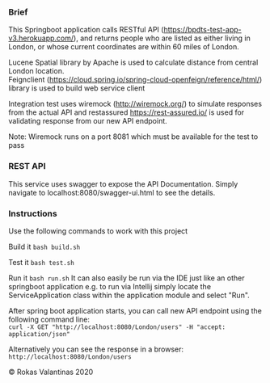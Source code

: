 ### Brief

This Springboot application calls RESTful API (https://bpdts-test-app-v3.herokuapp.com/), 
and returns people who are listed as either living in London, or whose current coordinates are within 60 miles of London.

Lucene Spatial library by Apache is used to calculate distance from central London location.\
Feignclient (https://cloud.spring.io/spring-cloud-openfeign/reference/html/) library is used to build web service client

Integration test uses wiremock (http://wiremock.org/) to simulate responses from the actual API 
and restassured https://rest-assured.io/ is used for validating response from our new API endpoint.

Note: Wiremock runs on a port 8081 which must be available for the test to pass

### REST API
This service uses swagger to expose the API Documentation. Simply navigate to localhost:8080/swagger-ui.html to see the details.

### Instructions

Use the following commands to work with this project

Build it
```bash build.sh```

Test it
```bash test.sh```

Run it
```bash run.sh```
It can also easily be run via the IDE just like an other springboot application e.g. to run via Intellij simply locate the ServiceApplication class within the application module and select "Run".

After spring boot application starts, you can call new API endpoint using the following command line:\
```curl -X GET "http://localhost:8080/London/users" -H "accept: application/json"```

Alternatively you can see the response in a browser:
```http://localhost:8080/London/users```



© Rokas Valantinas 2020